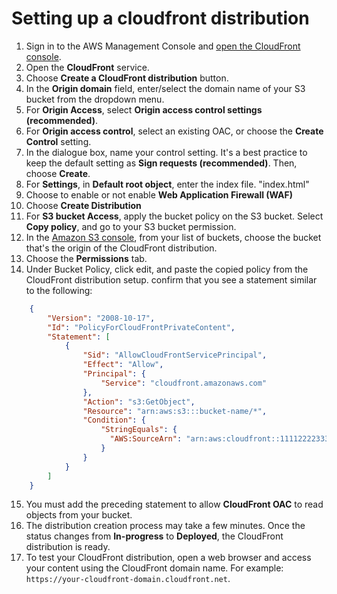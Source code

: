# Setting up a cloudfront distribution

1. Sign in to the AWS Management Console and [open the CloudFront console](https://console.aws.amazon.com/cloudfront/).
2. Open the **CloudFront** service.
3. Choose **Create a CloudFront distribution** button.
4. In the **Origin domain** field, enter/select the domain name of your S3 bucket from the dropdown menu.
5. For **Origin Access**, select **Origin access control settings (recommended)**.
6. For **Origin access control**, select an existing OAC, or choose the **Create Control** setting.
7. In the dialogue box, name your control setting. It's a best practice to keep the default setting as **Sign requests (recommended)**. Then, choose **Create**.
8.  For **Settings**, in **Default root object**, enter the index file. "index.html"
9. Choose to enable or not enable **Web Application Firewall (WAF)**
10. Choose **Create Distribution**
11. For **S3 bucket Access**, apply the bucket policy on the S3 bucket. Select **Copy policy**, and go to your S3 bucket permission.
12. In the [Amazon S3 console](https://s3.console.aws.amazon.com/s3/buckets?region=us-east-1), from your list of buckets, choose the bucket that's the origin of the CloudFront distribution.
13. Choose the **Permissions** tab.
14. Under Bucket Policy, click edit, and paste the copied policy from the CloudFront distribution setup. confirm that you see a statement similar to the following:
``` json
    {
        "Version": "2008-10-17",
        "Id": "PolicyForCloudFrontPrivateContent",
        "Statement": [
            {
                "Sid": "AllowCloudFrontServicePrincipal",
                "Effect": "Allow",
                "Principal": {
                    "Service": "cloudfront.amazonaws.com"
                },
                "Action": "s3:GetObject",
                "Resource": "arn:aws:s3:::bucket-name/*",
                "Condition": {
                    "StringEquals": {
                      "AWS:SourceArn": "arn:aws:cloudfront::111122223333:distribution/ED7JWL22RRKBI"
                    }
                }
            }
        ]
    }
```
15. You must add the preceding statement to allow **CloudFront OAC** to read objects from your bucket.
16. The distribution creation process may take a few minutes. Once the status changes from **In-progress** to **Deployed**, the CloudFront distribution is ready.
17. To test your CloudFront distribution, open a web browser and access your content using the CloudFront domain name. For example: `https://your-cloudfront-domain.cloudfront.net`.
